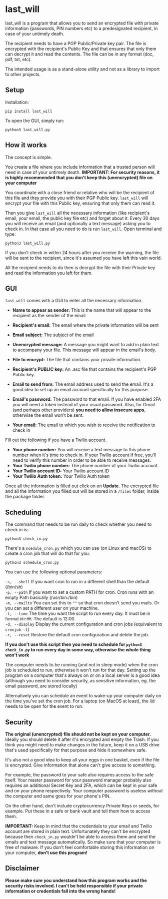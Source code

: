 # last_will
last_will is a program that allows you to send an encrypted file with private information (passwords, PIN numbers etc) to a predesignated recipient, in case of your untimely death.

The recipient needs to have a PGP Public/Private key pair. The file is encrypted with the recipient's Public Key and that ensures that only them can decrypt it and read the contents. The file can be in any format (doc, pdf, txt, etc).

The intended usage is as a stand-alone utility and not as a library to import to other projects.
## Setup

Installation:
```
pip install last_will
```

To open the GUI, simply run:

```
python3 last_will.py
```

## How it works

The concept is simple. 

You create a file where you include information that a trusted person will need in case of your untimely death. **IMPORTANT: For security reasons, it is highly recommended that you don't keep this (unencrypted) file on your computer**

You coordinate with a close friend or relative who will be the recipient of this file and they provide you with their PGP Public key. `last_will` will encrypt your file with this Public key, ensuring that only them can read it. 

Then you give `last_will` all the necessary information (like recipient's email, your email, the public key file etc) and forget about it. Every 30 days you will receive an email (and optionally a text message) asking you to check in. In that case all you need to do is run `last_will`. Open terminal and type:
```
python3 last_will.py
``` 
If you don't check in within 24 hours after you receive the warning, the file will be sent to the recipient, since it's assumed you have left this vain world.

All the recipient needs to do then is decrypt the file with their Private key and read the information you left for them.

## GUI

`last_will` comes with a GUI to enter all the necessary information.

* **Name to appear as sender:** This is the name that will appear to the recipient as the sender of the email
* **Recipient's email:** The email where the private information will be sent
* **Email subject:** The subject of the email
* **Unencrypted message:** A message you might want to add in plain text to accompany your file. This message will appear in the email's body.
* **File to encrypt:** The file that contains your private information. 
* **Recipient's PUBLIC key:** An .asc file that contains the recipient's PGP Public key.

* **Email to send from:** The email address used to send the email. It's a good idea to set up an email account specifically for this purpose.
* **Email's password:** The password to that email. If you have enabled 2FA you will need a token instead of your usual password. Also, for Gmail (and perhaps other providers) **you need to allow insecure apps**, otherwise the email won't be sent.
* **Your email:** The email to which you wish to receive the notification to check in

Fill out the following if you have a Twilio account. 
* **Your phone number:** You will receive a text message to this phone number when it's time to check in. If your Twilio account if free, you'll need to verify this number in order to be able to receive messages.
* **Your Twilio phone number:** The phone number of your Twilio account. 
* **Your Twilio account ID:** Your Twilio account ID
* **Your Twilio Auth token:** Your Twilio Auth token

Once all the information is filled out click on on **Update**. The encrypted file and all the information you filled out will be stored in a `/files` folder, inside the package folder.

## Scheduling

The command that needs to be run daily to check whether you need to check in is: 
```
python3 check_in.py
```

There's a `scedule_cron.py` which you can use (on Linux and macOS) to create a cron job that will do that for you.
```
python3 schedule_cron.py
```  
You can use the following optional parameters: 

`-s, --shell` If you want cron to run in a different shell than the default (/bin/sh)\
`-p, --path` If you want to set a custom PATH for cron. Cron runs with an empty Path basically (/usr/bin:/bin)\
`-m, --mailto` You can set this to `""` so that cron doesn't send you mails. Or you can set a different user on your machine.\
`-t, --time` The time you want the script to run every day. It must be in format `HH:MM`. The default is 12:00. \
`-d, --display` Display the current configuration and cron jobs (equivalent to `cronjob -l`) \
`-r, --reset` Restore the default cron configuration and delete the job.

**If you don't use this script then you need to schedule for `python3 check_in.py` to run every day in some way, otherwise the whole thing won't work**
   
The computer needs to be running (and not in sleep mode) when the cron job is scheduled to run, otherwise it won't run for that day. Setting up the program on a computer that's always on or on a local server is a good idea (although you need to consider security, as sensitive information, eg. the email password, are stored locally)

Alternatively you can schedule an event to wake-up your computer daily on the time you've set the cron job. For a laptop (on MacOS at least), the lid needs to be open for the event to run.

## Security

**The original (unencrypted) file should not be kept on your computer.** Ideally you should delete it after it's encrypted and empty the Trash. If you think you might need to make changes in the future, keep it on a USB drive that's used specifically for that purpose and hide it somewhere safe.

It's also not a good idea to keep all your eggs in one basket, even if the file is encrypted. Give information that alone can't give access to something. 

For example, the password to your safe also requires access to the safe itself. Your master password for your password manager probably also requires an additional Secret Key and 2FA, which can be kept in your safe and on your phone respectively. Your computer password is useless without the computer and same goes for your phone's PIN.

On the other hand, don't include cryptocurrency Private Keys or seeds, for example. Put these in a safe or bank vault and tell them how to access them.

**IMPORTANT:** Keep in mind that the credentials to your email and Twilio account are stored in plain text. Unfortunately they can't be encrypted because then `check_in.py` wouldn't be able to access them and send the emails and text message automatically. So make sure that your computer is free of malware. If you don't feel comfortable storing this information on your computer, **don't use this program!**

## Disclaimer

**Please make sure you understand how this program works and the security risks involved. I can't be held responsible if your private information or credentials fall into the wrong hands!** 